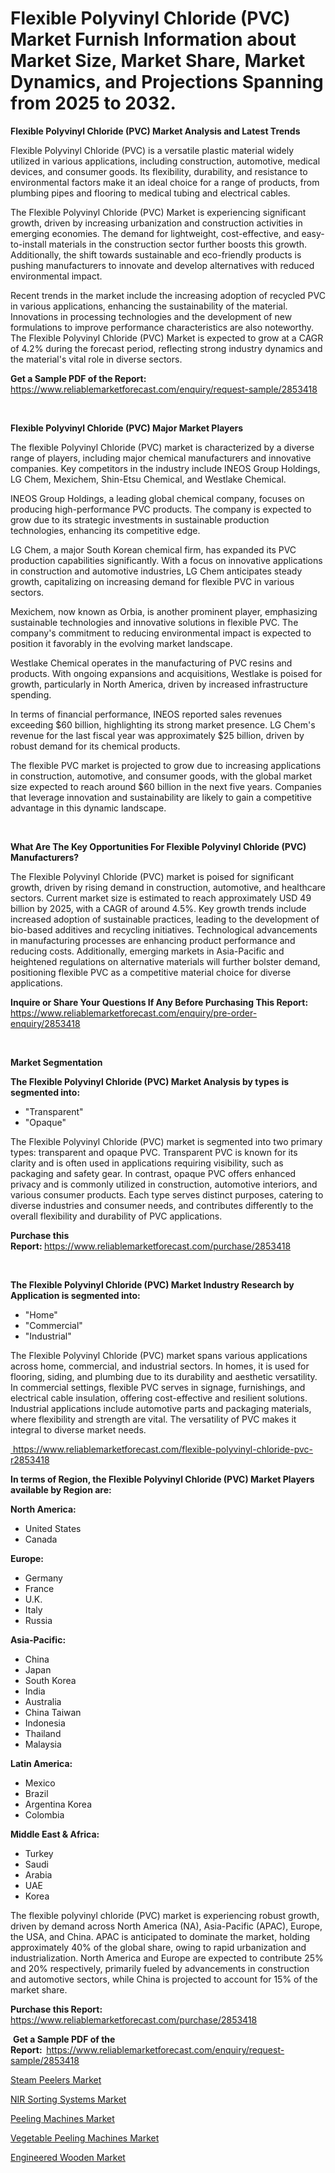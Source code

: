 <p><h1>Flexible Polyvinyl Chloride (PVC) Market Furnish Information about Market Size, Market Share, Market Dynamics, and Projections Spanning from 2025 to 2032.</h1></p><p><strong>Flexible Polyvinyl Chloride (PVC) Market Analysis and Latest Trends</strong></p>
<p><p>Flexible Polyvinyl Chloride (PVC) is a versatile plastic material widely utilized in various applications, including construction, automotive, medical devices, and consumer goods. Its flexibility, durability, and resistance to environmental factors make it an ideal choice for a range of products, from plumbing pipes and flooring to medical tubing and electrical cables.</p><p>The Flexible Polyvinyl Chloride (PVC) Market is experiencing significant growth, driven by increasing urbanization and construction activities in emerging economies. The demand for lightweight, cost-effective, and easy-to-install materials in the construction sector further boosts this growth. Additionally, the shift towards sustainable and eco-friendly products is pushing manufacturers to innovate and develop alternatives with reduced environmental impact.</p><p>Recent trends in the market include the increasing adoption of recycled PVC in various applications, enhancing the sustainability of the material. Innovations in processing technologies and the development of new formulations to improve performance characteristics are also noteworthy. The Flexible Polyvinyl Chloride (PVC) Market is expected to grow at a CAGR of 4.2% during the forecast period, reflecting strong industry dynamics and the material's vital role in diverse sectors.</p></p>
<p><strong>Get a Sample PDF of the Report:&nbsp;</strong> <a href="https://www.reliablemarketforecast.com/enquiry/request-sample/2853418?utm_campaign=1998&utm_medium=2&utm_source=Github&utm_content=ia&utm_term=12032025&utm_id=flexible-polyvinyl-chloride-pvc">https://www.reliablemarketforecast.com/enquiry/request-sample/2853418</a></p>
<p>&nbsp;</p>
<p><strong>Flexible Polyvinyl Chloride (PVC) Major Market Players</strong></p>
<p><p>The flexible Polyvinyl Chloride (PVC) market is characterized by a diverse range of players, including major chemical manufacturers and innovative companies. Key competitors in the industry include INEOS Group Holdings, LG Chem, Mexichem, Shin-Etsu Chemical, and Westlake Chemical.</p><p>INEOS Group Holdings, a leading global chemical company, focuses on producing high-performance PVC products. The company is expected to grow due to its strategic investments in sustainable production technologies, enhancing its competitive edge.</p><p>LG Chem, a major South Korean chemical firm, has expanded its PVC production capabilities significantly. With a focus on innovative applications in construction and automotive industries, LG Chem anticipates steady growth, capitalizing on increasing demand for flexible PVC in various sectors.</p><p>Mexichem, now known as Orbia, is another prominent player, emphasizing sustainable technologies and innovative solutions in flexible PVC. The company's commitment to reducing environmental impact is expected to position it favorably in the evolving market landscape.</p><p>Westlake Chemical operates in the manufacturing of PVC resins and products. With ongoing expansions and acquisitions, Westlake is poised for growth, particularly in North America, driven by increased infrastructure spending.</p><p>In terms of financial performance, INEOS reported sales revenues exceeding $60 billion, highlighting its strong market presence. LG Chem's revenue for the last fiscal year was approximately $25 billion, driven by robust demand for its chemical products.</p><p>The flexible PVC market is projected to grow due to increasing applications in construction, automotive, and consumer goods, with the global market size expected to reach around $60 billion in the next five years. Companies that leverage innovation and sustainability are likely to gain a competitive advantage in this dynamic landscape.</p></p>
<p>&nbsp;</p>
<p><strong>What Are The Key Opportunities For Flexible Polyvinyl Chloride (PVC) Manufacturers?</strong></p>
<p><p>The Flexible Polyvinyl Chloride (PVC) market is poised for significant growth, driven by rising demand in construction, automotive, and healthcare sectors. Current market size is estimated to reach approximately USD 49 billion by 2025, with a CAGR of around 4.5%. Key growth trends include increased adoption of sustainable practices, leading to the development of bio-based additives and recycling initiatives. Technological advancements in manufacturing processes are enhancing product performance and reducing costs. Additionally, emerging markets in Asia-Pacific and heightened regulations on alternative materials will further bolster demand, positioning flexible PVC as a competitive material choice for diverse applications.</p></p>
<p><strong>Inquire or Share Your Questions If Any Before Purchasing This Report:</strong> <a href="https://www.reliablemarketforecast.com/enquiry/pre-order-enquiry/2853418?utm_campaign=1998&utm_medium=2&utm_source=Github&utm_content=ia&utm_term=12032025&utm_id=flexible-polyvinyl-chloride-pvc">https://www.reliablemarketforecast.com/enquiry/pre-order-enquiry/2853418</a></p>
<p>&nbsp;</p>
<p><strong>Market Segmentation</strong></p>
<p><strong>The Flexible Polyvinyl Chloride (PVC) Market Analysis by types is segmented into:</strong></p>
<p><ul><li>"Transparent"</li><li>"Opaque"</li></ul></p>
<p><p>The Flexible Polyvinyl Chloride (PVC) market is segmented into two primary types: transparent and opaque PVC. Transparent PVC is known for its clarity and is often used in applications requiring visibility, such as packaging and safety gear. In contrast, opaque PVC offers enhanced privacy and is commonly utilized in construction, automotive interiors, and various consumer products. Each type serves distinct purposes, catering to diverse industries and consumer needs, and contributes differently to the overall flexibility and durability of PVC applications.</p></p>
<p><strong>Purchase this Report:&nbsp;</strong><a href="https://www.reliablemarketforecast.com/purchase/2853418?utm_campaign=1998&utm_medium=2&utm_source=Github&utm_content=ia&utm_term=12032025&utm_id=flexible-polyvinyl-chloride-pvc">https://www.reliablemarketforecast.com/purchase/2853418</a></p>
<p>&nbsp;</p>
<p><strong>The Flexible Polyvinyl Chloride (PVC) Market Industry Research by Application is segmented into:</strong></p>
<p><ul><li>"Home"</li><li>"Commercial"</li><li>"Industrial"</li></ul></p>
<p><p>The Flexible Polyvinyl Chloride (PVC) market spans various applications across home, commercial, and industrial sectors. In homes, it is used for flooring, siding, and plumbing due to its durability and aesthetic versatility. In commercial settings, flexible PVC serves in signage, furnishings, and electrical cable insulation, offering cost-effective and resilient solutions. Industrial applications include automotive parts and packaging materials, where flexibility and strength are vital. The versatility of PVC makes it integral to diverse market needs.</p></p>
<p><a href="https://www.reliablemarketforecast.com/flexible-polyvinyl-chloride-pvc-r2853418?utm_campaign=1998&utm_medium=2&utm_source=Github&utm_content=ia&utm_term=12032025&utm_id=flexible-polyvinyl-chloride-pvc">&nbsp;https://www.reliablemarketforecast.com/flexible-polyvinyl-chloride-pvc-r2853418</a></p>
<p><strong>In terms of Region, the Flexible Polyvinyl Chloride (PVC) Market Players available by Region are:</strong></p>
<p>
    <p> <strong> North America: </strong>
        <ul>
            <li>United States</li>
            <li>Canada</li>
        </ul>
        </p> 
    <p> <strong> Europe: </strong>
        <ul>
            <li>Germany</li>
            <li>France</li>
            <li>U.K.</li>
            <li>Italy</li>
            <li>Russia</li>
        </ul>
        </p> 
    <p> <strong> Asia-Pacific: </strong>
        <ul>
            <li>China</li>
            <li>Japan</li>
            <li>South Korea</li>
            <li>India</li>
            <li>Australia</li>
            <li>China Taiwan</li>
            <li>Indonesia</li>
            <li>Thailand</li>
            <li>Malaysia</li>
        </ul>
        </p> 
    <p> <strong> Latin America: </strong>
        <ul>
            <li>Mexico</li>
            <li>Brazil</li>
            <li>Argentina Korea</li>
            <li>Colombia</li>
        </ul>
        </p> 
    <p> <strong> Middle East & Africa: </strong>
        <ul>
            <li>Turkey</li>
            <li>Saudi</li>
            <li>Arabia</li>
            <li>UAE</li>
            <li>Korea</li>
        </ul>
    </p>
    </p>
<p><p>The flexible polyvinyl chloride (PVC) market is experiencing robust growth, driven by demand across North America (NA), Asia-Pacific (APAC), Europe, the USA, and China. APAC is anticipated to dominate the market, holding approximately 40% of the global share, owing to rapid urbanization and industrialization. North America and Europe are expected to contribute 25% and 20% respectively, primarily fueled by advancements in construction and automotive sectors, while China is projected to account for 15% of the market share.</p></p>
<p><strong>Purchase this Report: </strong><a href="https://www.reliablemarketforecast.com/purchase/2853418?utm_campaign=1998&utm_medium=2&utm_source=Github&utm_content=ia&utm_term=12032025&utm_id=flexible-polyvinyl-chloride-pvc">https://www.reliablemarketforecast.com/purchase/2853418</a></p>
<p>&nbsp;<strong>Get a Sample PDF of the Report:&nbsp;&nbsp;</strong><a href="https://www.reliablemarketforecast.com/enquiry/request-sample/2853418?utm_campaign=1998&utm_medium=2&utm_source=Github&utm_content=ia&utm_term=12032025&utm_id=flexible-polyvinyl-chloride-pvc">https://www.reliablemarketforecast.com/enquiry/request-sample/2853418</a></p>
<p><strong></strong></p>
<p><p><a href="https://github.com/marrahcerpas05/Market-Research-Report-List-1/blob/main/steam-peelers-market.md?utm_campaign=1998&utm_medium=2&utm_source=Github&utm_content=ia&utm_term=12032025&utm_id=flexible-polyvinyl-chloride-pvc">Steam Peelers Market</a></p><p><a href="https://github.com/budenhanelfc/Market-Research-Report-List-1/blob/main/nir-sorting-systems-market.md?utm_campaign=1998&utm_medium=2&utm_source=Github&utm_content=ia&utm_term=12032025&utm_id=flexible-polyvinyl-chloride-pvc">NIR Sorting Systems Market</a></p><p><a href="https://github.com/nellygussisy/Market-Research-Report-List-1/blob/main/peeling-machines-market.md?utm_campaign=1998&utm_medium=2&utm_source=Github&utm_content=ia&utm_term=12032025&utm_id=flexible-polyvinyl-chloride-pvc">Peeling Machines Market</a></p><p><a href="https://github.com/dahcheeviola/Market-Research-Report-List-1/blob/main/vegetable-peeling-machines-market.md?utm_campaign=1998&utm_medium=2&utm_source=Github&utm_content=ia&utm_term=12032025&utm_id=flexible-polyvinyl-chloride-pvc">Vegetable Peeling Machines Market</a></p><p><a href="https://github.com/cagleplittrw/Market-Research-Report-List-1/blob/main/engineered-wooden-market.md?utm_campaign=1998&utm_medium=2&utm_source=Github&utm_content=ia&utm_term=12032025&utm_id=flexible-polyvinyl-chloride-pvc">Engineered Wooden Market</a></p></p>